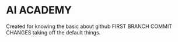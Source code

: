 # AI ACADEMY 
Created for knowing the basic about github
FIRST BRANCH COMMIT CHANGES
taking off the default things.
